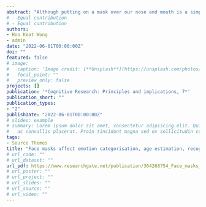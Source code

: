 ```yaml
---
abstract: "Although putting on a mask over our nose and mouth is a simple but powerful way to protect ourselves and others during a pandemic, face masks may interfere with how we perceive and recognize one another, and hence, may have far-reaching impacts on communication and social interactions. To date, it remains relatively unknown the extent to which wearing a face mask that conceals the bottom part of the face affects the extraction of different facial information. To address this question, we compared young adults’ performance between masked and unmasked faces in four different tasks: (1) emotion recognition task, (2) famous face recognition and naming test, (3) age estimation task, and (4) gender classification task. Results revealed that the presence of face mask has a negative impact on famous face recognition and emotion recognition, but to a smaller extent on age estimation and gender classification tasks. More interestingly, we observed a female advantage in the famous face recognition and emotion recognition tasks and a female own-gender bias in gender categorisation and age estimation tasks. Overall, these findings allude to the lack of malleability of the adulthood face recognition and perceptual systems.""
# - Equal contribution
# - Equal contribution
authors:
- Hoo Keat Wong
- admin
date: "2022-06-01T00:00:00Z"
doi: ""
featured: false
# image:
#   caption: 'Image credit: [**Unsplash**](https://unsplash.com/photos/jdD8gXaTZsc)'
#   focal_point: ""
#   preview_only: false
projects: []
publication: '*Cognitive Research: Principles and implications, 7*'
publication_short: ""
publication_types:
- "2"
publishDate: "2022-06-01T00:00:00Z"
# slides: example
# summary: Lorem ipsum dolor sit amet, consectetur adipiscing elit. Duis posuere tellus
#   ac convallis placerat. Proin tincidunt magna sed ex sollicitudin condimentum.
tags:
- Source Themes
title: "Face masks affect emotion categorisation, age estimation, recognition, and gender classification from faces"
# url_code: ""
# url_dataset: ""
url_pdf: https://www.researchgate.net/publication/364268754_Face_masks_affect_emotion_categorisation_age_estimation_recognition_and_gender_classification_from_faces
# url_poster: ""
# url_project: ""
# url_slides: ""
# url_source: ""
# url_video: ""
---
```


